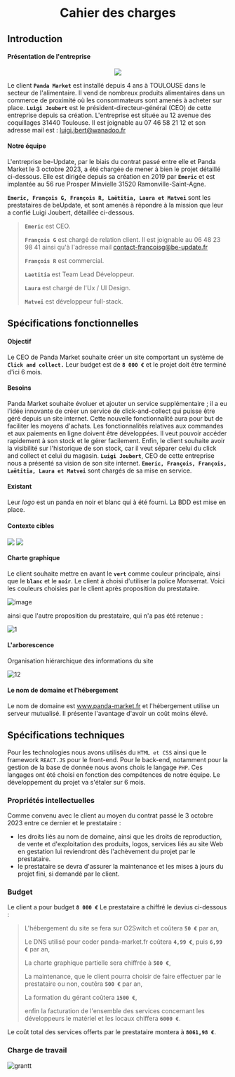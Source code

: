 #                       <p align="center"> Cahier des charges</p>
## Introduction  

#### Présentation de l'entreprise

<p align="center">
  <img src="https://github.com/Matvei1995/mycacao/assets/92799729/7d3b194b-7a24-444d-8c04-d8822a668932">
</p>



Le client **`Panda Market`** est installé depuis 4 
ans à TOULOUSE dans le secteur de l'alimentaire.
Il vend de nombreux produits alimentaires dans un commerce de proximité où les consommateurs sont amenés à acheter sur place.
**`Luigi Joubert`** est le président-directeur-général (CEO) de cette entreprise depuis sa création.
L'entreprise est située au 12 avenue des coquillages 31440 Toulouse.
Il est joignable au 07 46 58 21 12 et son adresse mail est : luigi.jbert@wanadoo.fr

#### Notre équipe

L'entreprise be-Update, par le biais du contrat passé entre elle et Panda Market le 3 octobre 2023, a été chargée de mener à bien le projet détaillé ci-dessous. Elle est dirigée depuis sa création en 2019 par **`Emeric`** et est implantée au 56 rue Prosper Minvielle 31520 Ramonville-Saint-Agne.

**`Emeric, François G, François R, Laëtitia, Laura et Matvei`** sont les prestataires de beUpdate, et sont amenés à répondre à la mission que leur a confié Luigi Joubert, détaillée ci-dessous.

> **`Emeric`** est CEO.
> 
> **`François G`** est chargé de relation client. Il est joignable au 06 48 23 98 41 ainsi qu'à l'adresse mail contact-francoisg@be-update.fr
> 
> **`François R`** est commercial.
> 
> **`Laetitia`** est Team Lead Développeur.
> 
> **`Laura`** est chargé de l'Ux / UI Design.
> 
> **`Matvei`** est développeur full-stack.


## Spécifications fonctionnelles

#### Objectif
Le CEO de Panda Market souhaite créer un site comportant un système de  **`Click and collect.`**
Leur budget est de **`8 000 €`** et le projet doit être terminé d'ici 6 mois.

#### Besoins

Panda Market souhaite évoluer et ajouter un service supplémentaire ; il a eu l'idée innovante de créer un service de click-and-collect qui puisse être géré depuis un site internet. 
Cette nouvelle fonctionnalité aura pour but de faciliter les moyens d'achats. 
Les fonctionnalités relatives aux commandes et aux paiements en ligne doivent être développées.
Il veut pouvoir accéder rapidement à son stock et le gérer facilement.
Enfin, le client souhaite avoir la visibilité sur l'historique de son stock, car il veut séparer celui du click and collect et celui du magasin.
**`Luigi Joubert`**, CEO de cette entreprise nous a présenté sa vision de son site internet.
**`Emeric, François, François, Laëtitia, Laura et Matvei`** sont chargés de sa mise en service. 

#### Existant
Leur *logo* est un panda en noir et blanc qui à été fourni.
La BDD est mise en place.


#### Contexte cibles

<img align="center" src="https://github.com/Matvei1995/mycacao/assets/92799729/ea22cf1b-cd6d-4552-98b1-084d2e40cc6b"> 
<img align="center" src="https://github.com/Matvei1995/mycacao/assets/92799729/57cdd95b-5b2a-45be-ad56-d8b0005a7189">


#### Charte graphique
Le client souhaite mettre en avant le **`vert`** comme couleur principale, ainsi que le **`blanc`** et le **`noir`**.
Le client à choisi d'utiliser la police Monserrat.
Voici les couleurs choisies par le client après proposition du prestataire.

![image](https://github.com/Matvei1995/mycacao/assets/92799729/d12b45a9-1c98-42cc-99d7-fd81d7439f36)

ainsi que l'autre proposition du prestataire, qui n'a pas été retenue :

![1](https://github.com/Matvei1995/mycacao/assets/92799729/11753b16-0260-4b5a-92ee-59ed84f636a9)




#### L'arborescence
Organisation hiérarchique des informations du site

![12](https://github.com/Matvei1995/mycacao/assets/92799729/90b76fae-49fd-45b7-bcc6-71ba41b951ad)


  

#### Le nom de domaine et l’hébergement
Le nom de domaine est www.panda-market.fr et l'hébergement utilise un serveur mutualisé.
Il présente l'avantage d'avoir un coût moins élevé.

## Spécifications techniques
Pour les technologies nous avons utilisés du `HTML et CSS` ainsi que le framework `REACT.JS` pour le front-end.
Pour le back-end, notamment pour la gestion de la base de donnée nous avons chois le langage `PHP`.
Ces langages ont été choisi en fonction des compétences de notre équipe.
Le développement du projet va s'étaler sur 6 mois.

### Propriétés intellectuelles

Comme convenu avec le client au moyen du contrat passé le 3 octobre 2023 entre ce dernier et le prestataire :
 - les droits liés au nom de domaine, ainsi que les droits de reproduction, de vente et d'exploitation des produits, logos, services liés au site Web en gestation lui reviendront dès l'achèvement du projet par le prestataire.
 - le prestataire se devra d'assurer la maintenance et les mises à jours du projet fini, si demandé par le client.

### Budget
Le client a pour budget **`8 000 €`**
Le prestataire a chiffré le devius ci-dessous :
>
> L'hébergement du site se fera sur O2Switch et coûtera **`50 €`** par an,
> 
> Le DNS utilisé pour coder panda-market.fr coûtera **`4,99 €`**, puis **`6,99 €`** par an,
> 
> La charte graphique partielle sera chiffrée à **`500 €`**,
> 
> La maintenance, que le client pourra choisir de faire effectuer par le prestataire ou non, coutêra **`500 €`** par an,
> 
> La formation du gérant coûtera **`1500 €`**,
> 
> enfin la facturation de l'ensemble des services concernant les développeurs le matériel et les locaux chiffera **`6000 €`**.

Le coût total des services offerts par le prestataire montera à **`8061,98 €`**.

### Charge de travail

![grantt](https://github.com/Matvei1995/PandaMarket/assets/92799729/e7370e43-8fff-4ba7-80b2-5289bbb960ed)
